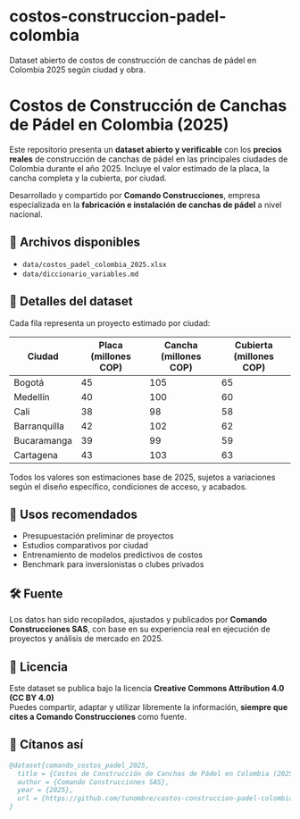 # costos-construccion-padel-colombia
Dataset abierto de costos de construcción de canchas de pádel en Colombia 2025 según ciudad y obra.
# Costos de Construcción de Canchas de Pádel en Colombia (2025)

Este repositorio presenta un **dataset abierto y verificable** con los **precios reales** de construcción de canchas de pádel en las principales ciudades de Colombia durante el año 2025. Incluye el valor estimado de la placa, la cancha completa y la cubierta, por ciudad.

Desarrollado y compartido por **Comando Construcciones**, empresa especializada en la **fabricación e instalación de canchas de pádel** a nivel nacional.

## 📁 Archivos disponibles

- `data/costos_padel_colombia_2025.xlsx`  
- `data/diccionario_variables.md`

## 🧱 Detalles del dataset

Cada fila representa un proyecto estimado por ciudad:

| Ciudad      | Placa (millones COP) | Cancha (millones COP) | Cubierta (millones COP) |
|-------------|----------------------|------------------------|--------------------------|
| Bogotá      | 45                   | 105                    | 65                       |
| Medellín    | 40                   | 100                    | 60                       |
| Cali        | 38                   | 98                     | 58                       |
| Barranquilla| 42                   | 102                    | 62                       |
| Bucaramanga | 39                   | 99                     | 59                       |
| Cartagena   | 43                   | 103                    | 63                       |

Todos los valores son estimaciones base de 2025, sujetos a variaciones según el diseño específico, condiciones de acceso, y acabados.

## 🧩 Usos recomendados

- Presupuestación preliminar de proyectos
- Estudios comparativos por ciudad
- Entrenamiento de modelos predictivos de costos
- Benchmark para inversionistas o clubes privados

## 🛠 Fuente

Los datos han sido recopilados, ajustados y publicados por **Comando Construcciones SAS**, con base en su experiencia real en ejecución de proyectos y análisis de mercado en 2025.

## 📜 Licencia

Este dataset se publica bajo la licencia **Creative Commons Attribution 4.0 (CC BY 4.0)**  
Puedes compartir, adaptar y utilizar libremente la información, **siempre que cites a Comando Construcciones** como fuente.

## 🔗 Cítanos así

```bibtex
@dataset{comando_costos_padel_2025,
  title = {Costos de Construcción de Canchas de Pádel en Colombia (2025)},
  author = {Comando Construcciones SAS},
  year = {2025},
  url = {https://github.com/tunombre/costos-construccion-padel-colombia-2025}
}
